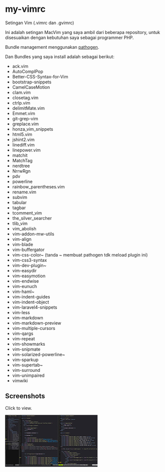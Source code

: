 my-vimrc
========

Setingan Vim (.vimrc dan .gvimrc)

Ini adalah setingan MacVim yang saya ambil dari beberapa repository, untuk disesuaikan dengan kebutuhan saya sebagai programmer PHP.

Bundle management menggunakan [pathogen](https://github.com/tpope/vim-pathogen).

Dan Bundles yang saya install adalah sebagai berikut:

- ack.vim
- AutoComplPop
- Better-CSS-Syntax-for-Vim
- bootstrap-snippets
- CamelCaseMotion
- clam.vim
- closetag.vim
- ctrlp.vim
- delimitMate.vim
- Emmet.vim
- git-grep-vim
- greplace.vim
- honza_vim_snippets
- html5.vim
- jshint2.vim
- linediff.vim
- linepower.vim
- matchit
- MatchTag
- nerdtree
- NrrwRgn
- pdv
- powerline
- rainbow_parentheses.vim
- rename.vim
- subvim
- tabular
- tagbar
- tcomment_vim
- the_silver_searcher
- tlib_vim
- vim_abolish
- vim-addon-mw-utils
- vim-align
- vim-blade
- vim-buffergator
- vim-css-color~ (tanda ~ membuat pathogen tdk meload plugin ini)
- vim-css3-syntax
- vim-dev-plugin~
- vim-easydir
- vim-easymotion
- vim-endwise
- vim-eunuch
- vim-haml~
- vim-indent-guides
- vim-indent-object
- vim-laravel4-snippets
- vim-less
- vim-markdown
- vim-markdown-preview
- vim-multiple-cursors
- vim-qargs
- vim-repeat
- vim-showmarks
- vim-snipmate
- vim-solarized-powerline~
- vim-sparkup
- vim-supertab~
- vim-surround
- vim-unimpaired
- vimwiki

Screenshots
-----------

Click to view.

[![MacVim](https://github.com/astondihor/my-vimrc/raw/master/img/macvim_th.jpg)](https://github.com/astondihor/my-vimrc/raw/master/img/macvim.jpg)
